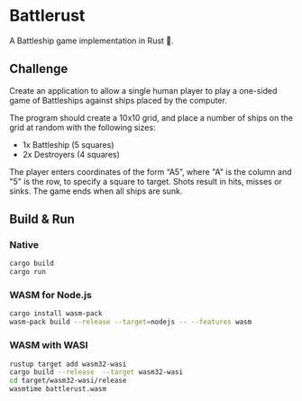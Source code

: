 # Battlerust

A Battleship game implementation in Rust 🦀.

## Challenge

Create an application to allow a single human player to play a one-sided game of Battleships against ships placed by the computer.

The program should create a 10x10 grid, and place a number of ships on the grid at random with the following sizes:

* 1x Battleship (5 squares)
* 2x Destroyers (4 squares)

The player enters coordinates of the form “A5”, where "A" is the column and "5" is the row, to specify a square to target. Shots result in hits, misses or sinks. The game ends when all ships are sunk.

## Build & Run

### Native

```bash
cargo build
cargo run
```

### WASM for Node.js

```bash
cargo install wasm-pack
wasm-pack build --release --target=nodejs -- --features wasm
```

### WASM with WASI

```bash
rustup target add wasm32-wasi
cargo build --release  --target wasm32-wasi
cd target/wasm32-wasi/release
wasmtime battlerust.wasm
```
